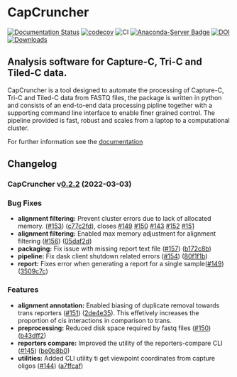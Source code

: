 # CapCruncher

[![Documentation Status](https://readthedocs.org/projects/capcruncher/badge/?version=latest)](https://capcruncher.readthedocs.io/en/latest/?badge=latest)
[![codecov](https://codecov.io/gh/sims-lab/CapCruncher/branch/master/graph/badge.svg?token=RHIGNMGX09)](https://codecov.io/gh/sims-lab/CapCruncher)
![CI](https://github.com/sims-lab/capture-c/actions/workflows/python-template.yml/badge.svg)
[![Anaconda-Server Badge](https://anaconda.org/bioconda/capcruncher/badges/installer/conda.svg)](https://conda.anaconda.org/bioconda)
[![DOI](https://zenodo.org/badge/224631087.svg)](https://zenodo.org/badge/latestdoi/224631087)
[![Downloads](https://pepy.tech/badge/capcruncher)](https://pepy.tech/project/capcruncher)

## Analysis software for Capture-C, Tri-C and Tiled-C data.

CapCruncher is a tool designed to automate the processing of Capture-C, Tri-C and Tiled-C data from FASTQ files, the package is written in python and  consists of an end-to-end data processing pipline together with a supporting command line interface to enable finer grained control. The pipeline provided is fast, robust and  scales from a laptop to a computational cluster. 

For further information see the [documentation](https://capcruncher.readthedocs.io/en/latest/)

## Changelog

### CapCruncher v[0.2.2](https://github.com/sims-lab/CapCruncher/compare/v0.2.0...v) (2022-03-03)

### Bug Fixes

* **alignment filtering:** Prevent cluster errors due to lack of allocated memory. ([#153](https://github.com/sims-lab/CapCruncher/issues/153)) ([c77c2fd](https://github.com/sims-lab/CapCruncher/commit/c77c2fd3c2374be5b5838c5b8e8e609f2debe201)), closes [#149](https://github.com/sims-lab/CapCruncher/issues/149) [#150](https://github.com/sims-lab/CapCruncher/issues/150) [#143](https://github.com/sims-lab/CapCruncher/issues/143) [#152](https://github.com/sims-lab/CapCruncher/issues/152) [#151](https://github.com/sims-lab/CapCruncher/issues/151)
* **alignment filtering:** Enabled max memory adjustment for alignment filtering ([#156](https://github.com/sims-lab/CapCruncher/issues/156)) ([05daf2d](https://github.com/sims-lab/CapCruncher/commit/05daf2da4bbecd38f0937431d050e40e1c5512ae))
* **packaging:** Fix issue with missing report text file ([#157](https://github.com/sims-lab/CapCruncher/issues/157)) ([b172c8b](https://github.com/sims-lab/CapCruncher/commit/b172c8b9d50d93a40f89475b768cf83da3437b08))
* **pipeline:** Fix dask client shutdown related errors ([#154](https://github.com/sims-lab/CapCruncher/issues/154)) ([80f1f1b](https://github.com/sims-lab/CapCruncher/commit/80f1f1bf3ff2550c8612a4e4d8f3e8b53c7268d3))
* **report:** Fixes error when generating a report for a single sample([#149](https://github.com/sims-lab/CapCruncher/issues/149)) ([3509c7c](https://github.com/sims-lab/CapCruncher/commit/3509c7c0f3d6d383216f0d5c8d1f06a63a4f811b))


### Features

* **alignment annotation:** Enabled biasing of duplicate removal towards trans reporters ([#151](https://github.com/sims-lab/CapCruncher/issues/151)) ([2de4e35](https://github.com/sims-lab/CapCruncher/commit/2de4e35e57f99711c2340f0b966c73eb59f30695)).
This effetively increases the proportion of cis interactions in comparison to trans.
* **preprocessing:** Reduced disk space required by fastq files ([#150](https://github.com/sims-lab/CapCruncher/issues/150)) ([b43dff2](https://github.com/sims-lab/CapCruncher/commit/b43dff2481e2978d920f4b3077f286722c5d34d3))
* **reporters compare:** Improved the utility of the reporters-compare CLI ([#145](https://github.com/sims-lab/CapCruncher/issues/145)) ([be0b8b0](https://github.com/sims-lab/CapCruncher/commit/be0b8b06d1841d3d1849ec20c4be033005c44e5f))
* **utilities:** Added CLI utility ti get viewpoint coordinates from capture oligos ([#144](https://github.com/sims-lab/CapCruncher/issues/144)) ([a7ffcaf](https://github.com/sims-lab/CapCruncher/commit/a7ffcaf785fde16f19deae46091b2eb754db16fd))



